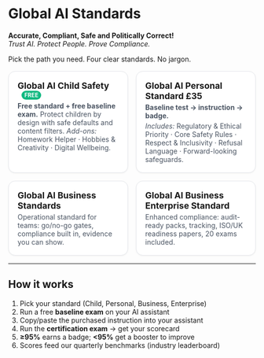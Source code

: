 # Global AI Standards

**Accurate, Compliant, Safe and Politically Correct!**  
*Trust AI. Protect People. Prove Compliance.*

Pick the path you need. Four clear standards. No jargon.


<style>
.tiles{display:grid;grid-template-columns:repeat(auto-fit,minmax(240px,1fr));gap:1rem;margin:1rem 0}
.tile{display:block;border:1px solid #e5e7eb;border-radius:14px;padding:18px;background:#fff;text-decoration:none;color:inherit;box-shadow:0 1px 3px rgba(0,0,0,.06)}
.tile:hover{box-shadow:0 4px 12px rgba(0,0,0,.08)}
.tile h2{margin:0 0 .25rem 0;font-size:1.1rem}
.tile p{margin:.25rem 0 0 0;color:#4b5563}
.pill{display:inline-block;margin-left:.5rem;padding:2px 6px;font-size:.7rem;font-weight:700;color:#fff;background:#10b981;border-radius:999px;text-transform:uppercase;letter-spacing:.02em}
</style>

<div class="tiles">

<a class="tile" href="child-safety/">
  <h2>Global AI Child Safety <span class="pill">Free</span></h2>
  <p><strong>Free standard + free baseline exam.</strong> Protect children by design with safe defaults and content filters. <em>Add-ons:</em> Homework Helper · Hobbies & Creativity · Digital Wellbeing.</p>


<a class="tile" href="personal-standard/">
  <h2>Global AI Personal Standard <span class="pill--price">£35</span></h2>
  <p><strong>Baseline test → instruction → badge.</strong></p>
  <p><em>Includes:</em> Regulatory & Ethical Priority · Core Safety Rules · Respect & Inclusivity · Refusal Language · Forward-looking safeguards.</p>
</a>


<a class="tile" href="business-standards/">
  <h2>Global AI Business Standards</h2>
  <p>Operational standard for teams: go/no-go gates, compliance built in, evidence you can show.</p>
</a>

<a class="tile" href="business-enterprise/">
  <h2>Global AI Business Enterprise Standard</h2>
  <p>Enhanced compliance: audit-ready packs, tracking, ISO/UK readiness papers, 20 exams included.</p>
</a>

</div>

---

## How it works
1. Pick your standard (Child, Personal, Business, Enterprise)  
2. Run a free **baseline exam** on your AI assistant  
3. Copy/paste the purchased instruction into your assistant  
4. Run the **certification exam** → get your scorecard  
5. **≥95%** earns a badge; **<95%** get a booster to improve  
6. Scores feed our quarterly benchmarks (industry leaderboard)


